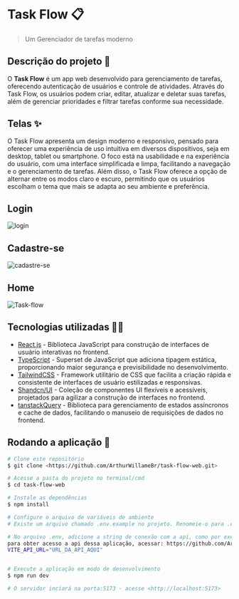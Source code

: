 # Task Flow 📋

> Um Gerenciador de tarefas moderno

## Descrição do projeto 📃

O <strong>Task Flow</strong> é um app web desenvolvido para gerenciamento de tarefas, oferecendo autenticação de usuários e controle de atividades. Através do Task Flow, os usuários podem criar, editar, atualizar e deletar suas tarefas, além de gerenciar prioridades e filtrar tarefas conforme sua necessidade.

## Telas ✨
O Task Flow apresenta um design moderno e responsivo, pensado para oferecer uma experiência de uso intuitiva em diversos dispositivos, seja em desktop, tablet ou smartphone. O foco está na usabilidade e na experiência do usuário, com uma interface simplificada e limpa, facilitando a navegação e o gerenciamento de tarefas. Além disso, o Task Flow oferece a opção de alternar entre os modos claro e escuro, permitindo que os usuários escolham o tema que mais se adapta ao seu ambiente e preferência.

## Login
![login](https://github.com/user-attachments/assets/db4e84fb-48b0-42fd-ac2f-4b8e49589872)

## Cadastre-se
![cadastre-se](https://github.com/user-attachments/assets/cc5e3cd9-5f5b-428e-ad68-d9ead94cb8ba)

## Home
![Task-flow](https://github.com/user-attachments/assets/e4f3ac02-540f-4538-9e75-6e03ec4a0873)

## Tecnologias utilizadas 👩‍💻
- [React.js](https://react.dev/) - Biblioteca JavaScript para construção de interfaces de usuário interativas no frontend.
- [TypeScript](https://www.typescriptlang.org/) - Superset de JavaScript que adiciona tipagem estática, proporcionando maior segurança e previsibilidade no desenvolvimento.
- [TailwindCSS](https://tailwindcss.com/) - Framework utilitário de CSS que facilita a criação rápida e consistente de interfaces de usuário estilizadas e responsivas.
- [Shandcn/UI](https://ui.shadcn.com/) - Coleção de componentes UI flexíveis e acessíveis, projetados para agilizar a construção de interfaces no frontend.
- [tanstackQuery](https://tanstack.com/query/latest) - Biblioteca para gerenciamento de estados assíncronos e cache de dados, facilitando o manuseio de requisições de dados no frontend.

## Rodando a aplicação 🚀

```bash
# Clone este repositório
$ git clone <https://github.com/ArthurWillameBr/task-flow-web.git>

# Acesse a pasta do projeto no terminal/cmd
$ cd task-flow-web

# Instale as dependências
$ npm install

# Configure o arquivo de variáveis de ambiente
# Existe um arquivo chamado .env.example no projeto. Renomeie-o para .env e configure as variáveis de acordo com seu ambiente.

# No arquivo .env, adicione a string de conexão com a api, como por exemplo:
para obter acesso a api dessa aplicação, acessar: https://github.com/ArthurWillameBr/task-flow-api
VITE_API_URL="URL_DA_API_AQUI"


# Execute a aplicação em modo de desenvolvimento
$ npm run dev

# O servidor inciará na porta:5173 - acesse <http://localhost:5173>
```
